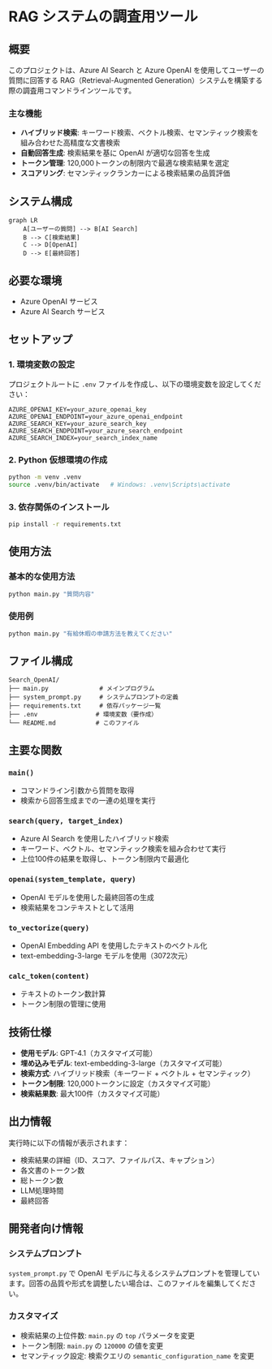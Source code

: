 # RAG システムの調査用ツール

## 概要

このプロジェクトは、Azure AI Search と Azure OpenAI を使用してユーザーの質問に回答する RAG（Retrieval-Augmented Generation）システムを構築する際の調査用コマンドラインツールです。

### 主な機能

- **ハイブリッド検索**: キーワード検索、ベクトル検索、セマンティック検索を組み合わせた高精度な文書検索
- **自動回答生成**: 検索結果を基に OpenAI が適切な回答を生成
- **トークン管理**: 120,000トークンの制限内で最適な検索結果を選定
- **スコアリング**: セマンティックランカーによる検索結果の品質評価

## システム構成

```mermaid
graph LR
    A[ユーザーの質問] --> B[AI Search]
    B --> C[検索結果]
    C --> D[OpenAI]
    D --> E[最終回答]
```

## 必要な環境

- Azure OpenAI サービス
- Azure AI Search サービス

## セットアップ

### 1. 環境変数の設定

プロジェクトルートに `.env` ファイルを作成し、以下の環境変数を設定してください：

```env
AZURE_OPENAI_KEY=your_azure_openai_key
AZURE_OPENAI_ENDPOINT=your_azure_openai_endpoint
AZURE_SEARCH_KEY=your_azure_search_key
AZURE_SEARCH_ENDPOINT=your_azure_search_endpoint
AZURE_SEARCH_INDEX=your_search_index_name
```
### 2. Python 仮想環境の作成

```bash
python -m venv .venv
source .venv/bin/activate   # Windows: .venv\Scripts\activate
```

### 3. 依存関係のインストール

```bash
pip install -r requirements.txt
```

## 使用方法

### 基本的な使用方法

```cmd
python main.py "質問内容"
```

### 使用例

```cmd
python main.py "有給休暇の申請方法を教えてください"
```

## ファイル構成

```
Search_OpenAI/
├── main.py              # メインプログラム
├── system_prompt.py     # システムプロンプトの定義
├── requirements.txt     # 依存パッケージ一覧
├── .env                # 環境変数（要作成）
└── README.md           # このファイル
```

## 主要な関数

### `main()`
- コマンドライン引数から質問を取得
- 検索から回答生成までの一連の処理を実行

### `search(query, target_index)`
- Azure AI Search を使用したハイブリッド検索
- キーワード、ベクトル、セマンティック検索を組み合わせて実行
- 上位100件の結果を取得し、トークン制限内で最適化

### `openai(system_template, query)`
- OpenAI モデルを使用した最終回答の生成
- 検索結果をコンテキストとして活用

### `to_vectorize(query)`
- OpenAI Embedding API を使用したテキストのベクトル化
- text-embedding-3-large モデルを使用（3072次元）

### `calc_token(content)`
- テキストのトークン数計算
- トークン制限の管理に使用

## 技術仕様

- **使用モデル**: GPT-4.1（カスタマイズ可能）
- **埋め込みモデル**: text-embedding-3-large（カスタマイズ可能）
- **検索方式**: ハイブリッド検索（キーワード + ベクトル + セマンティック）
- **トークン制限**: 120,000トークンに設定（カスタマイズ可能）
- **検索結果数**: 最大100件（カスタマイズ可能）

## 出力情報

実行時に以下の情報が表示されます：

- 検索結果の詳細（ID、スコア、ファイルパス、キャプション）
- 各文書のトークン数
- 総トークン数
- LLM処理時間
- 最終回答

## 開発者向け情報

### システムプロンプト

`system_prompt.py` で OpenAI モデルに与えるシステムプロンプトを管理しています。回答の品質や形式を調整したい場合は、このファイルを編集してください。

### カスタマイズ

- 検索結果の上位件数: `main.py` の `top` パラメータを変更
- トークン制限: `main.py` の `120000` の値を変更
- セマンティック設定: 検索クエリの `semantic_configuration_name` を変更